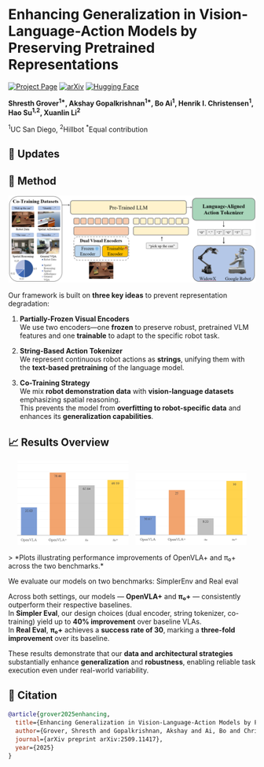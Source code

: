# Enhancing Generalization in Vision-Language-Action Models by Preserving Pretrained Representations

[![Project Page](https://img.shields.io/badge/Project-Website-blue?logo=googlechrome&logoColor=white)](https://gen-vla.github.io/)
[![arXiv](https://img.shields.io/badge/arXiv-2509.11417-b31b1b?logo=arxiv&logoColor=white)](https://arxiv.org/abs/2509.11417)
[![Hugging Face](https://img.shields.io/badge/%F0%9F%A4%97%20Hugging%20Face-Model-yellow)](https://huggingface.co/shrg7/openvla-7b)

**Shresth Grover<sup>1\*</sup>, Akshay Gopalkrishnan<sup>1\*</sup>, Bo Ai<sup>1</sup>, Henrik I. Christensen<sup>1</sup>, Hao Su<sup>1,2</sup>, Xuanlin Li<sup>2</sup>**

<sup>1</sup>UC San Diego, <sup>2</sup>Hillbot
<sup>*</sup>Equal contribution

## 📆 Updates

<!--  **September 28, 2025**: Created the repository and released the OpenVLA+ HuggingFace model! Check it out [here](https://huggingface.co/shrg7/openvla-7b). Training and code to be released soon. -->
## 🧠 Method
![Method](figures/new_method.png)

Our framework is built on **three key ideas** to prevent representation degradation:

1. **Partially-Frozen Visual Encoders**  
   We use two encoders—one **frozen** to preserve robust, pretrained VLM features and one **trainable** to adapt to the specific robot task.

2. **String-Based Action Tokenizer**  
   We represent continuous robot actions as **strings**, unifying them with the **text-based pretraining** of the language model.

3. **Co-Training Strategy**  
   We mix **robot demonstration data** with **vision-language datasets** emphasizing spatial reasoning.  
   This prevents the model from **overfitting to robot-specific data** and enhances its **generalization capabilities**.


## 📈 Results Overview
<p align="center">
  <img src="figures/simpler_eval_plot.png" alt="Simpler Eval Results" width="45%" style="margin-right: 2%;" />
  <img src="figures/Real_eval_plot.png" alt="Real Eval Results" width="45%" height="45%" />
</p>
> *Plots illustrating performance improvements of OpenVLA+ and π₀+ across the two benchmarks.*

We evaluate our models on two benchmarks: SimplerEnv and Real eval

Across both settings, our models — **OpenVLA+** and **π₀+** — consistently outperform their respective baselines.  
In **Simpler Eval**, our design choices (dual encoder, string tokenizer, co-training) yield up to **40% improvement** over baseline VLAs.  
In **Real Eval**, **π₀+** achieves a **success rate of 30**, marking a **three-fold improvement** over its baseline.  

These results demonstrate that our **data and architectural strategies** substantially enhance **generalization** and **robustness**, enabling reliable task execution even under real-world variability.




## 📝 Citation

```bibtex
@article{grover2025enhancing,
  title={Enhancing Generalization in Vision-Language-Action Models by Preserving Pretrained Representations},
  author={Grover, Shresth and Gopalkrishnan, Akshay and Ai, Bo and Christensen, Henrik I and Su, Hao and Li, Xuanlin},
  journal={arXiv preprint arXiv:2509.11417},
  year={2025}
}
```

